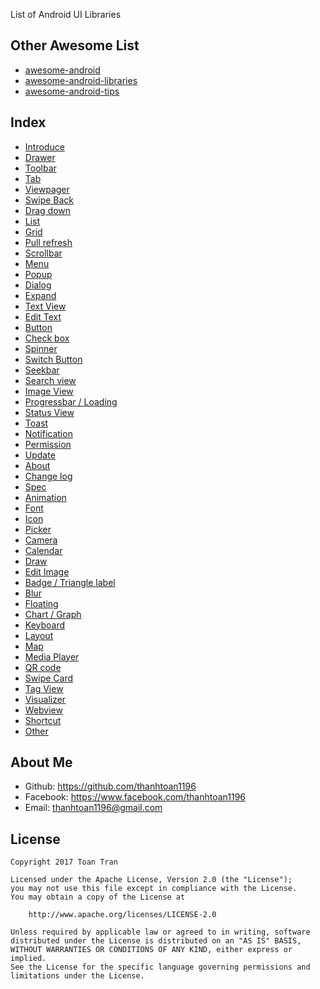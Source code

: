 List of Android UI Libraries

## Other Awesome List
- [awesome-android](https://github.com/thanhtoan1196/awesome-android)
- [awesome-android-libraries](https://github.com/thanhtoan1196/awesome-android-libraries)
- [awesome-android-tips](https://github.com/thanhtoan1196/awesome-android-tips)

## Index
- [Introduce](introduce.md)
- [Drawer](drawer.md)
- [Toolbar](toolbar.md)
- [Tab](tab.md)
- [Viewpager](viewpager.md)
- [Swipe Back](swipe_back.md)
- [Drag down](drag_down.md)
- [List](list.md)
- [Grid](grid.md)
- [Pull refresh](pull_refresh.md)
- [Scrollbar](scrollbar.md)
- [Menu](menu.md)
- [Popup](popup.md)
- [Dialog](dialog.md)
- [Expand](expand.md)
- [Text View](text_view.md)
- [Edit Text](edit_text.md)
- [Button](button.md)
- [Check box](check_box.md)
- [Spinner](spinner.md)
- [Switch Button](switch_button.md)
- [Seekbar](seekbar.md)
- [Search view](search_view.md)
- [Image View](image_view.md)
- [Progressbar / Loading](progressbar_loading.md)
- [Status View](status_view.md)
- [Toast](toast.md)
- [Notification](notification.md)
- [Permission](permission.md)
- [Update](update.md)
- [About](about.md)
- [Change log](change_log.md)
- [Spec](spec.md)
- [Animation](animation.md)
- [Font](font.md)
- [Icon](icon.md)
- [Picker](picker.md)
- [Camera](camera.md)
- [Calendar](calendar.md)
- [Draw](draw.md)
- [Edit Image](edit_image.md)
- [Badge / Triangle label](badge_triangle_label.md)
- [Blur](blur.md)
- [Floating](floating.md)
- [Chart / Graph](chart_graph.md)
- [Keyboard](keyboard.md)
- [Layout](layout.md)
- [Map](map.md)
- [Media Player](media_player.md)
- [QR code](qr_code.md)
- [Swipe Card](swipe_card.md)
- [Tag View](tag_view.md)
- [Visualizer](visualizer.md)
- [Webview](webview.md)
- [Shortcut](shortcut.md)
- [Other](other.md)

## About Me
- Github:  https://github.com/thanhtoan1196
- Facebook: https://www.facebook.com/thanhtoan1196       
- Email: thanhtoan1196@gmail.com

## License

    Copyright 2017 Toan Tran

    Licensed under the Apache License, Version 2.0 (the "License");
    you may not use this file except in compliance with the License.
    You may obtain a copy of the License at

        http://www.apache.org/licenses/LICENSE-2.0

    Unless required by applicable law or agreed to in writing, software
    distributed under the License is distributed on an "AS IS" BASIS,
    WITHOUT WARRANTIES OR CONDITIONS OF ANY KIND, either express or implied.
    See the License for the specific language governing permissions and
    limitations under the License.
